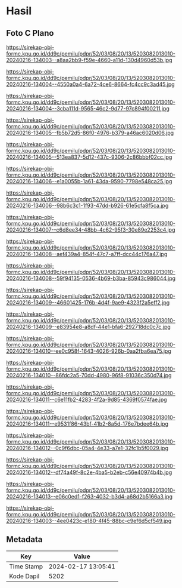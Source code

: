 # Hasil

## Foto C Plano

https://sirekap-obj-formc.kpu.go.id/dd9c/pemilu/pdpr/52/03/08/20/13/5203082013010-20240216-134003--a8aa2bb9-f59e-4660-a11d-130d4960d53b.jpg

https://sirekap-obj-formc.kpu.go.id/dd9c/pemilu/pdpr/52/03/08/20/13/5203082013010-20240216-134004--4550a0a4-6a72-4ce6-8664-fc4cc9c3ad45.jpg

https://sirekap-obj-formc.kpu.go.id/dd9c/pemilu/pdpr/52/03/08/20/13/5203082013010-20240216-134004--3cba111d-9565-46c2-9d77-97c894f00211.jpg

https://sirekap-obj-formc.kpu.go.id/dd9c/pemilu/pdpr/52/03/08/20/13/5203082013010-20240216-134005--fb5b72d5-86f0-4976-b379-a46ac6020d06.jpg

https://sirekap-obj-formc.kpu.go.id/dd9c/pemilu/pdpr/52/03/08/20/13/5203082013010-20240216-134005--513ea837-5d12-437c-9306-2c86bbbf02cc.jpg

https://sirekap-obj-formc.kpu.go.id/dd9c/pemilu/pdpr/52/03/08/20/13/5203082013010-20240216-134006--e1a0055b-1a61-43da-9590-7798e548ca25.jpg

https://sirekap-obj-formc.kpu.go.id/dd9c/pemilu/pdpr/52/03/08/20/13/5203082013010-20240216-134006--98b6c3c1-1f93-47dd-b926-61e5cfa8f5ca.jpg

https://sirekap-obj-formc.kpu.go.id/dd9c/pemilu/pdpr/52/03/08/20/13/5203082013010-20240216-134007--c6d8ee34-48bb-4c62-95f3-30e89e2253c4.jpg

https://sirekap-obj-formc.kpu.go.id/dd9c/pemilu/pdpr/52/03/08/20/13/5203082013010-20240216-134008--aef439a4-854f-47c7-a7ff-dcc44c176a47.jpg

https://sirekap-obj-formc.kpu.go.id/dd9c/pemilu/pdpr/52/03/08/20/13/5203082013010-20240216-134008--59f94135-0536-4b69-b3ba-85943c986044.jpg

https://sirekap-obj-formc.kpu.go.id/dd9c/pemilu/pdpr/52/03/08/20/13/5203082013010-20240216-134009--46601425-176b-4d4f-9ae9-4323f2a5eff2.jpg

https://sirekap-obj-formc.kpu.go.id/dd9c/pemilu/pdpr/52/03/08/20/13/5203082013010-20240216-134009--e83954e8-a8df-44e1-bfa6-292718dc0c7c.jpg

https://sirekap-obj-formc.kpu.go.id/dd9c/pemilu/pdpr/52/03/08/20/13/5203082013010-20240216-134010--ee0c958f-1643-4026-926b-0aa2fba6ea75.jpg

https://sirekap-obj-formc.kpu.go.id/dd9c/pemilu/pdpr/52/03/08/20/13/5203082013010-20240216-134010--86fdc2a5-70dd-4980-96f8-91036c350d74.jpg

https://sirekap-obj-formc.kpu.go.id/dd9c/pemilu/pdpr/52/03/08/20/13/5203082013010-20240216-134011--c6e11fb2-4283-4f2a-9d85-4369f0574fae.jpg

https://sirekap-obj-formc.kpu.go.id/dd9c/pemilu/pdpr/52/03/08/20/13/5203082013010-20240216-134011--e9531f86-43bf-41b2-8a5d-176e7bdee64b.jpg

https://sirekap-obj-formc.kpu.go.id/dd9c/pemilu/pdpr/52/03/08/20/13/5203082013010-20240216-134012--0c9f6dbc-05a4-4e33-a7e1-32fc1b5f0029.jpg

https://sirekap-obj-formc.kpu.go.id/dd9c/pemilu/pdpr/52/03/08/20/13/5203082013010-20240216-134012--df74a49f-8c2e-4ba5-b2eb-c56e40974b4b.jpg

https://sirekap-obj-formc.kpu.go.id/dd9c/pemilu/pdpr/52/03/08/20/13/5203082013010-20240216-134013--e06c0ed1-f263-4032-b3d4-a68d2b5166a3.jpg

https://sirekap-obj-formc.kpu.go.id/dd9c/pemilu/pdpr/52/03/08/20/13/5203082013010-20240216-134003--4ee0423c-e180-4f45-88bc-c9ef6d5cf549.jpg


## Metadata

| Key        | Value               |
| ---------- | ------------------- |
| Time Stamp | 2024-02-17 13:05:41 |
| Kode Dapil | 5202                |



